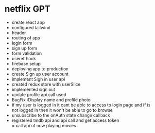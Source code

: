 
# netflix GPT
 - create react app
 - configured tailwind
 - header
 - routing of app
 - login form
 - sign up form
 - form validation
 - useref hook
 - firebase setup
 - deploying app to production 
 - create Sign up user account
 - implement Sign in user api 
 - created redux store with userSlice 
 - implemented sign out
 - update profile api call used
 - BugFix  :Display name and profile photo
 - if my user is logged in it cant  be able to access to login page and if is not logged in then it
   won't be able to go to browse 
 - unsubscribe to the onAuth state change callback
 - registered tmdb api and api call and get access token  
 = call api of now playing movies 